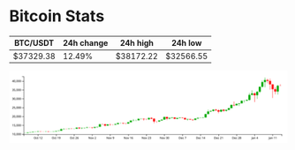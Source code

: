 # Bitcoin Stats

BTC/USDT|24h change|24h high|24h low|
|---|---|---|---|
|$37329.38|12.49%|$38172.22|$32566.55|

<img src="./chart.svg">
